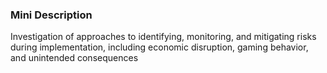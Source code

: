### Mini Description

Investigation of approaches to identifying, monitoring, and mitigating risks during implementation, including economic disruption, gaming behavior, and unintended consequences
